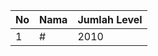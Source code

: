 | No | Nama            | Jumlah Level |
|----|-----------------|--------------|
| 1  | #    |    2010        |
